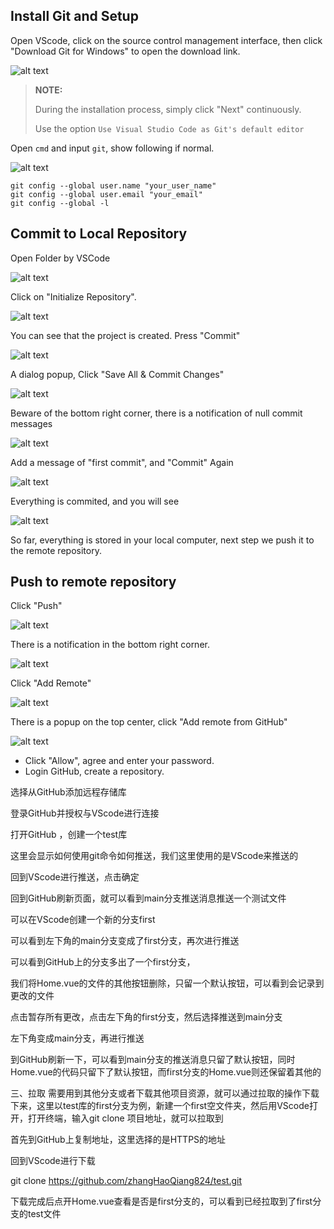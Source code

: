 ## Install Git and Setup
Open VScode, click on the source control management interface, then click "Download Git for Windows" to open the download link.

![alt text](<assets/Managing projects through VScode and GitHub/image-1.png>)

> **NOTE:**
> 
> During the installation process, simply click "Next" continuously.
>
> Use the option `Use Visual Studio Code as Git's default editor`

Open `cmd` and input `git`, show following if normal.

![alt text](<assets/Managing projects through VScode and GitHub/image-4.png>)

``` shell
git config --global user.name "your_user_name"
git config --global user.email "your_email"
git config --global -l
```

## Commit to Local Repository

Open Folder by VSCode

![alt text](<assets/Managing projects through VScode and GitHub/image-3.png>)

Click on "Initialize Repository".

![alt text](<assets/Managing projects through VScode and GitHub/image-5.png>)

You can see that the project is created. Press "Commit"

![alt text](<assets/Managing projects through VScode and GitHub/image-6.png>)

A dialog popup, Click "Save All & Commit Changes"

![alt text](<assets/Managing projects through VScode and GitHub/image-8.png>)

Beware of the bottom right corner, there is a notification of null commit messages

![alt text](<assets/Managing projects through VScode and GitHub/image-9.png>)

Add a message of "first commit", and "Commit" Again

![alt text](<assets/Managing projects through VScode and GitHub/image-10.png>)

Everything is commited, and you will see

![alt text](<assets/Managing projects through VScode and GitHub/image-11.png>)

So far, everything is stored in your local computer, next step we push it to the remote repository.

## Push to remote repository

Click "Push"

![alt text](<assets/Managing projects through VScode and GitHub/image-7.png>)

There is a notification in the bottom right corner.

![alt text](<assets/Managing projects through VScode and GitHub/image-12.png>)

Click "Add Remote"

![alt text](<assets/Managing projects through VScode and GitHub/image-13.png>)

There is a popup on the top center, click "Add remote from GitHub"

![alt text](<assets/Managing projects through VScode and GitHub/image-14.png>)

- Click "Allow", agree and enter your password.
- Login GitHub, create a repository.



选择从GitHub添加远程存储库



登录GitHub并授权与VScode进行连接







打开GitHub ，创建一个test库



这里会显示如何使用git命令如何推送，我们这里使用的是VScode来推送的



回到VScode进行推送，点击确定



回到GitHub刷新页面，就可以看到main分支推送消息推送一个测试文件



 可以在VScode创建一个新的分支first



 可以看到左下角的main分支变成了first分支，再次进行推送



可以看到GitHub上的分支多出了一个first分支，



我们将Home.vue的文件的其他按钮删除，只留一个默认按钮，可以看到会记录到更改的文件





点击暂存所有更改，点击左下角的first分支，然后选择推送到main分支





左下角变成main分支，再进行推送


 到GitHub刷新一下，可以看到main分支的推送消息只留了默认按钮，同时Home.vue的代码只留下了默认按钮，而first分支的Home.vue则还保留着其他的





 三、拉取
 需要用到其他分支或者下载其他项目资源，就可以通过拉取的操作下载下来，这里以test库的first分支为例，新建一个first空文件夹，然后用VScode打开，打开终端，输入git clone 项目地址，就可以拉取到

首先到GitHub上复制地址，这里选择的是HTTPS的地址



回到VScode进行下载

git clone https://github.com/zhangHaoQiang824/test.git


下载完成后点开Home.vue查看是否是first分支的，可以看到已经拉取到了first分支的test文件

